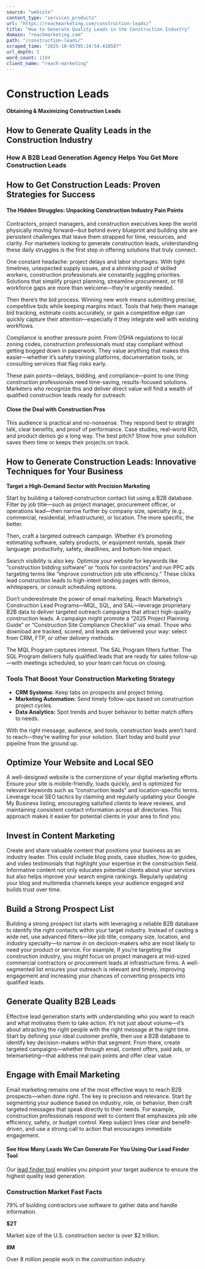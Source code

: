 ```yaml
---
source: "website"
content_type: "services_products"
url: "https://reachmarketing.com/construction-leads/"
title: "How to Generate Quality Leads in the Construction Industry"
domain: "reachmarketing.com"
path: "/construction-leads/"
scraped_time: "2025-10-05T05:24:54.410587"
url_depth: 1
word_count: 1104
client_name: "reach-marketing"
---
```


# Construction Leads

#### Obtaining & Maximizing Construction Leads

## How to Generate Quality Leads in the Construction Industry

### How A B2B Lead Generation Agency Helps You Get More Construction Leads

## **How to Get Construction Leads: Proven Strategies for Success**

#### **The Hidden Struggles: Unpacking Construction Industry Pain Points**

Contractors, project managers, and construction executives keep the world physically moving forward—but behind every blueprint and building site are persistent challenges that leave them strapped for time, resources, and clarity. For marketers looking to generate construction leads, understanding these daily struggles is the first step in offering solutions that truly connect.

One constant headache: project delays and labor shortages. With tight timelines, unexpected supply issues, and a shrinking pool of skilled workers, construction professionals are constantly juggling priorities. Solutions that simplify project planning, streamline procurement, or fill workforce gaps are more than welcome—they’re urgently needed.

Then there’s the bid process. Winning new work means submitting precise, competitive bids while keeping margins intact. Tools that help them manage bid tracking, estimate costs accurately, or gain a competitive edge can quickly capture their attention—especially if they integrate well with existing workflows.

Compliance is another pressure point. From OSHA regulations to local zoning codes, construction professionals must stay compliant without getting bogged down in paperwork. They value anything that makes this easier—whether it’s safety training platforms, documentation tools, or consulting services that flag risks early.

These pain points—delays, bidding, and compliance—point to one thing: construction professionals need time-saving, results-focused solutions. Marketers who recognize this and deliver direct value will find a wealth of qualified construction leads ready for outreach.

#### **Close the Deal with Construction Pros**

This audience is practical and no-nonsense. They respond best to straight talk, clear benefits, and proof of performance. Case studies, real-world ROI, and product demos go a long way. The best pitch? Show how your solution saves them time or keeps their projects on track.

## **How to Generate Construction Leads: Innovative Techniques for Your Business**

**Target a High-Demand Sector with Precision Marketing**

Start by building a tailored construction contact list using a B2B database. Filter by job title—such as project manager, procurement officer, or operations lead—then narrow further by company size, specialty (e.g., commercial, residential, infrastructure), or location. The more specific, the better.

Then, craft a targeted outreach campaign. Whether it’s promoting estimating software, safety products, or equipment rentals, speak their language: productivity, safety, deadlines, and bottom-line impact.

Search visibility is also key. Optimize your website for keywords like “construction bidding software” or “tools for contractors” and run PPC ads targeting terms like “improve construction job site efficiency.” These clicks lead construction leads to high-intent landing pages with demos, whitepapers, or consult scheduling options.

Don’t underestimate the power of email marketing. Reach Marketing’s Construction Lead Programs—MQL, SQL, and SAL—leverage proprietary B2B data to deliver targeted outreach campaigns that attract high-quality construction leads. A campaign might promote a “2025 Project Planning Guide” or “Construction Site Compliance Checklist” via email. Those who download are tracked, scored, and leads are delivered your way: select from CRM, FTP, or other delivery methods.

The MQL Program captures interest. The SAL Program filters further. The SQL Program delivers fully qualified leads that are ready for sales follow-up—with meetings scheduled, so your team can focus on closing.

### **Tools That Boost Your Construction Marketing Strategy**

*   **CRM Systems:** Keep tabs on prospects and project timing.
*   **Marketing Automation:** Send timely follow-ups based on construction project cycles.
*   **Data Analytics:** Spot trends and buyer behavior to better match offers to needs.

With the right message, audience, and tools, construction leads aren’t hard to reach—they’re waiting for your solution. Start today and build your pipeline from the ground up.

## Optimize Your Website and Local SEO

A well-designed website is the cornerstone of your digital marketing efforts. Ensure your site is mobile-friendly, loads quickly, and is optimized for relevant keywords such as “construction leads” and location-specific terms. Leverage local SEO tactics by claiming and regularly updating your Google My Business listing, encouraging satisfied clients to leave reviews, and maintaining consistent contact information across all directories. This approach makes it easier for potential clients in your area to find you.

## Invest in Content Marketing

Create and share valuable content that positions your business as an industry leader. This could include blog posts, case studies, how-to guides, and video testimonials that highlight your expertise in the construction field. Informative content not only educates potential clients about your services but also helps improve your search engine rankings. Regularly updating your blog and multimedia channels keeps your audience engaged and builds trust over time.

## Build a Strong Prospect List

Building a strong prospect list starts with leveraging a reliable B2B database to identify the right contacts within your target industry. Instead of casting a wide net, use advanced filters—like job title, company size, location, and industry specialty—to narrow in on decision-makers who are most likely to need your product or service. For example, if you’re targeting the construction industry, you might focus on project managers at mid-sized commercial contractors or procurement leads at infrastructure firms. A well-segmented list ensures your outreach is relevant and timely, improving engagement and increasing your chances of converting prospects into qualified leads.

## Generate Quality B2B Leads

Effective lead generation starts with understanding who you want to reach and what motivates them to take action. It’s not just about volume—it’s about attracting the right people with the right message at the right time. Start by defining your ideal customer profile, then use a B2B database to identify key decision-makers within that segment. From there, create targeted campaigns—whether through email, content offers, paid ads, or telemarketing—that address real pain points and offer clear value.

## Engage with Email Marketing

Email marketing remains one of the most effective ways to reach B2B prospects—when done right. The key is precision and relevance. Start by segmenting your audience based on industry, role, or behavior, then craft targeted messages that speak directly to their needs. For example, construction professionals respond well to content that emphasizes job site efficiency, safety, or budget control. Keep subject lines clear and benefit-driven, and use a strong call to action that encourages immediate engagement.

#### See How Many Leads We Can Generate For You Using Our Lead Finder Tool

Our [lead finder tool](https://lead-generation-tool.reachmarketing.com/) enables you pinpoint your target audience to ensure the highest quality lead generation.

### Construction Market Fast Facts

79% of building contractors use software to gather data and handle information.

**$2T**

Market size of the U.S. construction sector is over $2 trillion.

**8M**

Over 8 million people work in the construction industry.